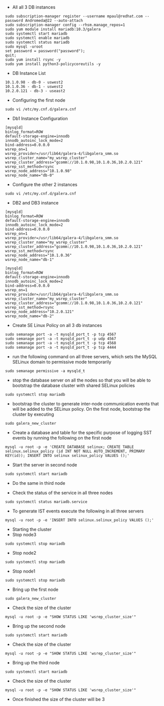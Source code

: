 - All all 3 DB instances
```
sudo subscription-manager register --username mpaul@redhat.com --password Andromeda@22 --auto-attach
sudo subscription-manager config --rhsm.manage_repos=1
sudo yum module install mariadb:10.3/galera
sudo systemctl start mariadb
sudo systemctl enable mariadb
sudo systemctl status mariadb
sudo mysql -uroot
set password = password("password");
quit;
sudo yum install rsync -y
sudo yum install python3-policycoreutils -y
```

- DB Instance List
```
10.1.0.98 - db-0 - uswest2
10.1.0.36 - db-1 - uswest2
10.2.0.121 - db-3 - useast2
```


- Configuring the first node
```
sudo vi /etc/my.cnf.d/galera.cnf
```

- Db1 Instance Configuration
```
[mysqld]
binlog_format=ROW
default-storage-engine=innodb
innodb_autoinc_lock_mode=2
bind-address=0.0.0.0
wsrep_on=1 
wsrep_provider=/usr/lib64/galera-4/libgalera_smm.so
wsrep_cluster_name="my_wsrep_cluster"
wsrep_cluster_address="gcomm://10.1.0.98,10.1.0.36,10.2.0.121"
wsrep_sst_method=rsync
wsrep_node_address="10.1.0.98"
wsrep_node_name="db-0"
```
- Configure the other 2 instances
```
sudo vi /etc/my.cnf.d/galera.cnf
```

- DB2 and DB3 instance
```
[mysqld]
binlog_format=ROW
default-storage-engine=innodb
innodb_autoinc_lock_mode=2
bind-address=0.0.0.0
wsrep_on=1 
wsrep_provider=/usr/lib64/galera-4/libgalera_smm.so
wsrep_cluster_name="my_wsrep_cluster"
wsrep_cluster_address="gcomm://10.1.0.98,10.1.0.36,10.2.0.121"
wsrep_sst_method=rsync
wsrep_node_address="10.1.0.36"
wsrep_node_name="db-1"
```

```
[mysqld]
binlog_format=ROW
default-storage-engine=innodb
innodb_autoinc_lock_mode=2
bind-address=0.0.0.0
wsrep_on=1 
wsrep_provider=/usr/lib64/galera-4/libgalera_smm.so
wsrep_cluster_name="my_wsrep_cluster"
wsrep_cluster_address="gcomm://10.1.0.98,10.1.0.36,10.2.0.121"
wsrep_sst_method=rsync
wsrep_node_address="10.2.0.121"
wsrep_node_name="db-2"
```

- Create SE Linux Policy on all 3 db instances
```
sudo semanage port -a -t mysqld_port_t -p tcp 4567
sudo semanage port -a -t mysqld_port_t -p udp 4567
sudo semanage port -a -t mysqld_port_t -p tcp 4568
sudo semanage port -a -t mysqld_port_t -p tcp 4444
```

- run the following command on all three servers, which sets the MySQL SELinux domain to permissive mode temporarily
```
sudo semanage permissive -a mysqld_t
```

-  stop the database server on all the nodes so that you will be able to bootstrap the database cluster with shared SELinux policies
```
sudo systemctl stop mariadb
```

- bootstrap the cluster to generate inter-node communication events that will be added to the SELinux policy. On the first node, bootstrap the cluster by executing

```
sudo galera_new_cluster
```
- Create a database and table for the specific purpose of logging SST events by running the following on the first node
```
mysql -u root -p -e 'CREATE DATABASE selinux; CREATE TABLE selinux.selinux_policy (id INT NOT NULL AUTO_INCREMENT, PRIMARY KEY(id)); INSERT INTO selinux selinux_policy VALUES ();'
```

- Start the server in second node
```
sudo systemctl start mariadb
```
- Do the same in third node

- Check the status of the service in all three nodes
```
sudo systemctl status mariadb.service
```
- To generate IST events execute the following in all three servers
```
mysql -u root -p -e 'INSERT INTO selinux.selinux_policy VALUES ();'
```

- Starting the cluster
- Stop node3
```
sudo systemctl stop mariadb
```
- Stop node2
```
sudo systemctl stop mariadb
```

- Stop node1
```
sudo systemctl stop mariadb
```


- Bring up the first node
```
sudo galera_new_cluster
```

- Check the size of the cluster
```
mysql -u root -p -e "SHOW STATUS LIKE 'wsrep_cluster_size'"
```

- Bring up the second node
```
sudo systemctl start mariadb
```

- Check the size of the cluster
```
mysql -u root -p -e "SHOW STATUS LIKE 'wsrep_cluster_size'"
```

- Bring up the third node
```
sudo systemctl start mariadb
```

- Check the size of the cluster
```
mysql -u root -p -e "SHOW STATUS LIKE 'wsrep_cluster_size'"
```

- Once finished the size of the cluster will be 3
